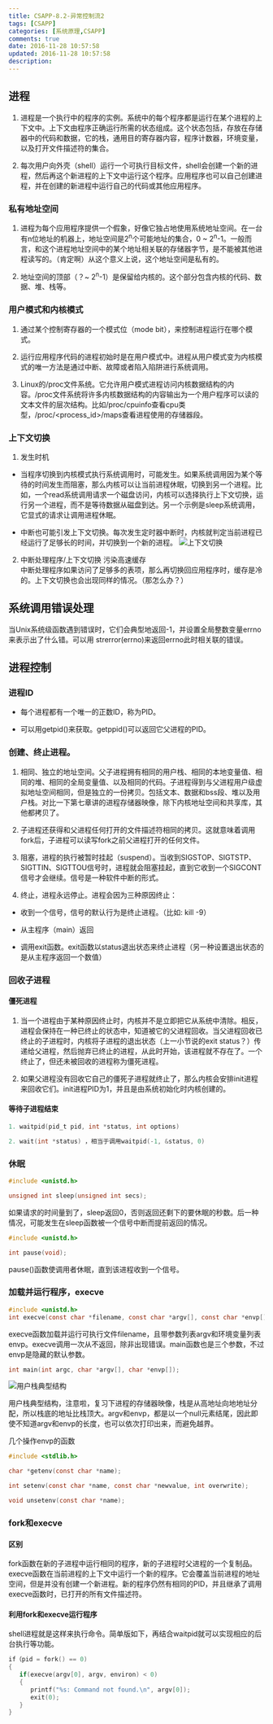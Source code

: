 ```yaml
---
title: CSAPP-8.2-异常控制流2
tags: [CSAPP]
categories: [系统原理,CSAPP]
comments: true
date: 2016-11-28 10:57:58 
updated: 2016-11-28 10:57:58 
description:
---
```

## 进程
1. 进程是一个执行中的程序的实例。系统中的每个程序都是运行在某个进程的上下文中。上下文由程序正确运行所需的状态组成。这个状态包括，存放在存储器中的代码和数据，它的栈，通用目的寄存器内容，程序计数器，环境变量，以及打开文件描述符的集合。

2. 每次用户向外壳（shell）运行一个可执行目标文件，shell会创建一个新的进程，然后再这个新进程的上下文中运行这个程序。应用程序也可以自己创建进程，并在创建的新进程中运行自己的代码或其他应用程序。

### 私有地址空间
1. 进程为每个应用程序提供一个假象，好像它独占地使用系统地址空间。在一台有n位地址的机器上，地址空间是2<sup>n</sup>个可能地址的集合，0 ~ 2<sup>n</sup>-1。一般而言，和这个进程地址空间中的某个地址相关联的存储器字节，是不能被其他进程读写的。（肯定啊）从这个意义上说，这个地址空间是私有的。

2. 地址空间的顶部（？~ 2<sup>n</sup>-1）是保留给内核的。这个部分包含内核的代码、数据、堆、栈等。

### 用户模式和内核模式
1. 通过某个控制寄存器的一个模式位（mode bit），来控制进程运行在哪个模式。

2. 运行应用程序代码的进程初始时是在用户模式中。进程从用户模式变为内核模式的唯一方法是通过中断、故障或者陷入陷阱进行系统调用。

3. Linux的/proc文件系统。它允许用户模式进程访问内核数据结构的内容。/proc文件系统将许多内核数据结构的内容输出为一个用户程序可以读的文本文件的层次结构。比如/proc/cpuinfo查看cpu类型，/proc/<process_id>/maps查看进程使用的存储器段。

### 上下文切换
1. 发生时机
 - 当程序切换到内核模式执行系统调用时，可能发生。如果系统调用因为某个等待的时间发生而阻塞，那么内核可以让当前进程休眠，切换到另一个进程。比如，一个read系统调用请求一个磁盘访问，内核可以选择执行上下文切换，运行另一个进程，而不是等待数据从磁盘到达。另一个示例是sleep系统调用，它显式的请求让调用进程休眠。

 - 中断也可能引发上下文切换。每次发生定时器中断时，内核就判定当前进程已经运行了足够长的时间，并切换到一个新的进程。
  ![上下文切换](/images/csapp-8.2-1.jpeg)

2. 中断处理程序/上下文切换 污染高速缓存<br>
中断处理程序如果访问了足够多的表项，那么再切换回应用程序时，缓存是冷的。上下文切换也会出现同样的情况。（那怎么办？）

## 系统调用错误处理
当Unix系统级函数遇到错误时，它们会典型地返回-1，并设置全局整数变量errno来表示出了什么错。可以用
strerror(errno)来返回errno此时相关联的错误。

## 进程控制
### 进程ID
 - 每个进程都有一个唯一的正数ID，称为PID。

 - 可以用getpid()来获取。getppid()可以返回它父进程的PID。

### 创建、终止进程。
1. 相同、独立的地址空间。父子进程拥有相同的用户栈、相同的本地变量值、相同的堆、相同的全局变量值、以及相同的代码。子进程得到与父进程用户级虚拟地址空间相同，但是独立的一份拷贝。包括文本、数据和bss段、堆以及用户栈。对比一下第七章讲的进程存储器映像，除下内核地址空间和共享库，其他都拷贝了。

2. 子进程还获得和父进程任何打开的文件描述符相同的拷贝。这就意味着调用fork后，子进程可以读写fork之前父进程打开的任何文件。

3. 阻塞，进程的执行被暂时挂起（suspend）。当收到SIGSTOP、SIGTSTP、SIGTTIN、SIGTTOU信号时，进程就会阻塞挂起，直到它收到一个SIGCONT信号才会继续。信号是一种软件中断的形式。

4. 终止，进程永远停止。进程会因为三种原因终止：
 - 收到一个信号，信号的默认行为是终止进程。（比如: kill -9）

 - 从主程序（main）返回
 - 调用exit函数。exit函数以status退出状态来终止进程（另一种设置退出状态的是从主程序返回一个数值）


### 回收子进程
#### 僵死进程
1. 当一个进程由于某种原因终止时，内核并不是立即把它从系统中清除。相反，进程会保持在一种已终止的状态中，知道被它的父进程回收。当父进程回收已终止的子进程时，内核将子进程的退出状态（上一小节说的exit status？）传递给父进程，然后抛弃已终止的进程，从此时开始，该进程就不存在了。一个终止了，但还未被回收的进程称为僵死进程。

2. 如果父进程没有回收它自己的僵死子进程就终止了，那么内核会安排init进程来回收它们。init进程PID为1，并且是由系统初始化时内核创建的。

#### 等待子进程结束
```c
1. waitpid(pid_t pid, int *status, int options)

2. wait(int *status) ，相当于调用waitpid(-1, &status, 0)
```

### 休眠
```c
#include <unistd.h>

unsigned int sleep(unsigned int secs);
```
如果请求的时间量到了，sleep返回0，否则返回还剩下的要休眠的秒数。后一种情况，可能发生在sleep函数被一个信号中断而提前返回的情况。

```c
#include <unistd.h>

int pause(void);
```
pause()函数使调用者休眠，直到该进程收到一个信号。

### 加载并运行程序，execve
```c
#include <unistd.h>
int execve(const char *filename, const char *argv[], const char *envp[]);
```

execve函数加载并运行可执行文件filename，且带参数列表argv和环境变量列表envp。execve调用一次从不返回，除非出现错误。main函数也是三个参数，不过envp是隐藏的默认参数。

```c
int main(int argc, char *argv[], char *envp[]);
```

![用户栈典型结构](/images/csapp-8.2-2.jpeg)

用户栈典型结构，注意啦，复习下进程的存储器映像，栈是从高地址向地地址分配，所以栈底的地址比栈顶大。argv和envp，都是以一个null元素结尾，因此即使不知道argv和envp的长度，也可以依次打印出来，而避免越界。

几个操作envp的函数
```c
#include <stdlib.h>

char *getenv(const char *name);

int setenv(const char *name, const char *newvalue, int overwrite);

void unsetenv(const char *name);
```

### fork和execve
#### 区别
fork函数在新的子进程中运行相同的程序，新的子进程时父进程的一个复制品。execve函数在当前进程的上下文中运行一个新的程序。它会覆盖当前进程的地址空间，但是并没有创建一个新进程。新的程序仍然有相同的PID，并且继承了调用execve函数时，已打开的所有文件描述符。

#### 利用fork和execve运行程序
shell进程就是这样来执行命令。简单版如下，再结合waitpid就可以实现相应的后台执行等功能。
```c
if（pid = fork() == 0)
{
   if(execve(argv[0], argv, environ) < 0)
   {
      printf("%s: Command not found.\n", argv[0]);
      exit(0);
   }
}
```